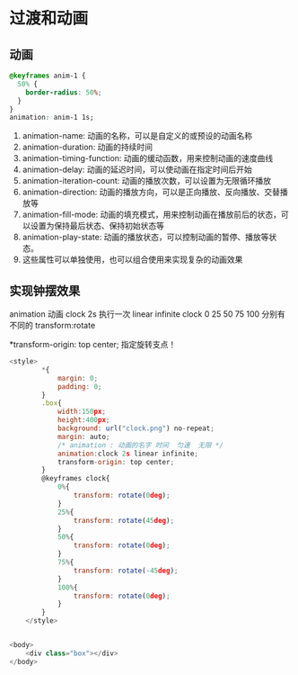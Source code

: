 # 过渡和动画

## 动画

```css
@keyframes anim-1 {
  50% {
    border-radius: 50%;
  }
}
animation: anim-1 1s;
```

1. animation-name: 动画的名称，可以是自定义的或预设的动画名称
2. animation-duration: 动画的持续时间
3. animation-timing-function: 动画的缓动函数，用来控制动画的速度曲线
4. animation-delay: 动画的延迟时间，可以使动画在指定时间后开始
5. animation-iteration-count: 动画的播放次数，可以设置为无限循环播放
6. animation-direction: 动画的播放方向，可以是正向播放、反向播放、交替播放等
7. animation-fill-mode: 动画的填充模式，用来控制动画在播放前后的状态，可以设置为保持最后状态、保持初始状态等
8. animation-play-state: 动画的播放状态，可以控制动画的暂停、播放等状态。
9. 这些属性可以单独使用，也可以组合使用来实现复杂的动画效果

## 实现钟摆效果

animation 动画 clock 2s 执行一次
linear infinite
clock 0 25 50 75 100 分别有不同的 transform:rotate

\*transform-origin: top center; 指定旋转支点！

```js
<style>
        *{
            margin: 0;
            padding: 0;
        }
        .box{
            width:150px;
            height:400px;
            background: url("clock.png") no-repeat;
            margin: auto;
            /* animation : 动画的名字 时间  匀速  无限 */
            animation:clock 2s linear infinite;
            transform-origin: top center;
        }
        @keyframes clock{
            0%{
                transform: rotate(0deg);
            }
            25%{
                transform: rotate(45deg);
            }
            50%{
                transform: rotate(0deg);
            }
            75%{
                transform: rotate(-45deg);
            }
            100%{
                transform: rotate(0deg);
            }
        }
    </style>


<body>
    <div class="box"></div>
</body>


```
